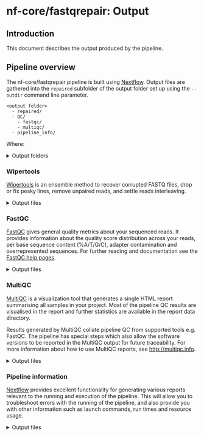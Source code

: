 # nf-core/fastqrepair: Output

## Introduction

This document describes the output produced by the pipeline.

## Pipeline overview

The nf-core/fastqrepair pipeline is built using [Nextflow](https://www.nextflow.io/). Output files are gathered into the `repaired` subfolder of the output folder set up using the `--outdir` command line parameter.

```
<output folder>
  - repaired/
  - QC/
    - fastqc/
    - multiqc/
  - pipeline_info/
```

Where:

<details markdown="1"><summary>Output folders</summary>

- `repaired` folder contains repaired fastq files and relative quality reports by [Wipertools](#wipertools)
- `QC` contains [FastQC](#fastqc) QC analysis results and [MultiQC](#multiqc) reports
- **[pipeline_info](#pipeline-information)** contains report metrics generated during the workflow execution

</details>

### Wipertools

[Wipertools](https://github.com/mazzalab/fastqwiper) is an ensemble method to recover corrupted FASTQ files, drop or fix pesky lines, remove unpaired reads, and settle reads interleaving.

<details markdown="1">
<summary>Output files</summary>

- `repaired/`
  - `mysampleA_R1_repaired.fastq.gz` and `mysampleA_R2_repaired.fastq.gz` are the repaired fastq files
  - `mysampleA_R1_report.txt` and `mysampleA_R2_report.txt` are the summaries of the cleaning task

</details>

### FastQC

[FastQC](http://www.bioinformatics.babraham.ac.uk/projects/fastqc/) gives general quality metrics about your sequenced reads. It provides information about the quality score distribution across your reads, per base sequence content (%A/T/G/C), adapter contamination and overrepresented sequences. For further reading and documentation see the [FastQC help pages](http://www.bioinformatics.babraham.ac.uk/projects/fastqc/Help/).

<details markdown="1">
<summary>Output files</summary>

- `fastqc/`
  - `*_fastqc.html`: FastQC report containing quality metrics.
  - `*_fastqc.zip`: Zip archive containing the FastQC report, tab-delimited data file and plot images.

</details>

### MultiQC

[MultiQC](http://multiqc.info) is a visualization tool that generates a single HTML report summarising all samples in your project. Most of the pipeline QC results are visualised in the report and further statistics are available in the report data directory.

Results generated by MultiQC collate pipeline QC from supported tools e.g. FastQC. The pipeline has special steps which also allow the software versions to be reported in the MultiQC output for future traceability. For more information about how to use MultiQC reports, see <http://multiqc.info>.

<details markdown="1">
<summary>Output files</summary>

- `multiqc/`
  - `multiqc_report.html`: a standalone HTML file that can be viewed in your web browser.
  - `multiqc_data/`: directory containing parsed statistics from the different tools used in the pipeline.
  - `multiqc_plots/`: directory containing static images from the report in various formats.

</details>

### Pipeline information

[Nextflow](https://www.nextflow.io/docs/latest/tracing.html) provides excellent functionality for generating various reports relevant to the running and execution of the pipeline. This will allow you to troubleshoot errors with the running of the pipeline, and also provide you with other information such as launch commands, run times and resource usage.

<details markdown="1">
<summary>Output files</summary>

- `pipeline_info/`
  - Reports generated by Nextflow: `execution_report.html`, `execution_timeline.html`, `execution_trace.txt` and `pipeline_dag.html`.
  - Reports generated by the pipeline: `pipeline_report.html`, `pipeline_report.txt` and `software_versions.yml`. The `pipeline_report*` files will only be present if the `--email` / `--email_on_fail` parameter's are used when running the pipeline.
  - Reformatted samplesheet files used as input to the pipeline: `samplesheet.valid.csv`.
  - Parameters used by the pipeline run: `params.json`.

</details>
